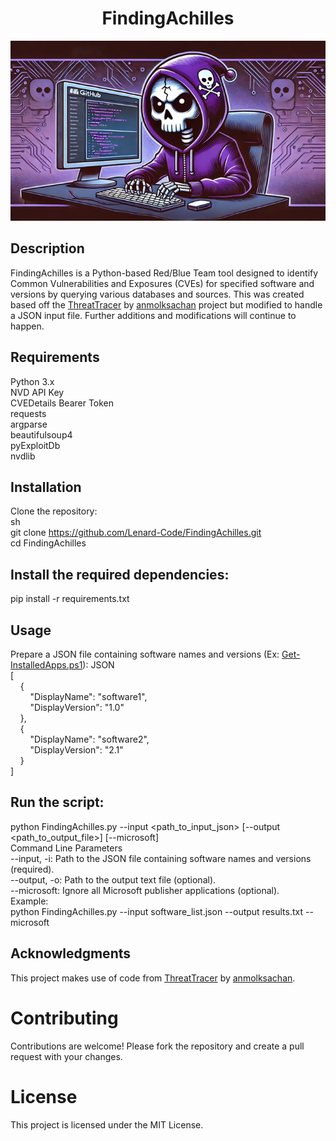 <h1 align="center">
<b>FindingAchilles</b>
</h1>
<div align="center">
  <img src="/FindingAchilles.jpg" alt="FindingAchilles Logo" />
</div>

## Description
FindingAchilles is a Python-based Red/Blue Team tool designed to identify Common Vulnerabilities and Exposures (CVEs) for specified software and versions by querying various databases and sources. This was created based off the [ThreatTracer](https://github.com/anmolksachan/ThreatTracer/blob/main/threattracer.py) by [anmolksachan](https://github.com/anmolksachan) project but modified to handle a JSON input file. Further additions and modifications will continue to happen.

## Requirements
Python 3.x<br/>
NVD API Key<br/>
CVEDetails Bearer Token<br/>
requests<br/>
argparse<br/>
beautifulsoup4<br/>
pyExploitDb<br/>
nvdlib<br/>
## Installation
Clone the repository:<br/>
sh<br/>
git clone https://github.com/Lenard-Code/FindingAchilles.git<br/>
cd FindingAchilles<br/>
## Install the required dependencies:
pip install -r requirements.txt
## Usage
Prepare a JSON file containing software names and versions (Ex: [Get-InstalledApps.ps1](https://github.com/Lenard-Code/Scripts/blob/main/Powershell/Get-InstalledApps.ps1)):
JSON<br/>
[<br/>
&nbsp;&nbsp;&nbsp;&nbsp;{<br/>&nbsp;&nbsp;&nbsp;&nbsp;&nbsp;&nbsp;&nbsp;&nbsp;"DisplayName": "software1",<br/>&nbsp;&nbsp;&nbsp;&nbsp;&nbsp;&nbsp;&nbsp;&nbsp;"DisplayVersion": "1.0"<br/>&nbsp;&nbsp;&nbsp;&nbsp;},<br/>
&nbsp;&nbsp;&nbsp;&nbsp;{<br/>&nbsp;&nbsp;&nbsp;&nbsp;&nbsp;&nbsp;&nbsp;&nbsp;"DisplayName": "software2",<br/>&nbsp;&nbsp;&nbsp;&nbsp;&nbsp;&nbsp;&nbsp;&nbsp;"DisplayVersion": "2.1"<br/>&nbsp;&nbsp;&nbsp;&nbsp;}<br/>
]<br/>
## Run the script:
python FindingAchilles.py --input <path_to_input_json> [--output <path_to_output_file>] [--microsoft]<br/>
Command Line Parameters<br/>
--input, -i: Path to the JSON file containing software names and versions (required).<br/>
--output, -o: Path to the output text file (optional).<br/>
--microsoft: Ignore all Microsoft publisher applications (optional).<br/>
Example:<br/>
python FindingAchilles.py --input software_list.json --output results.txt --microsoft<br/>

## Acknowledgments</br>
This project makes use of code from [ThreatTracer](https://github.com/anmolksachan/ThreatTracer/blob/main/threattracer.py) by [anmolksachan](https://github.com/anmolksachan).<br/>
# Contributing
Contributions are welcome! Please fork the repository and create a pull request with your changes.<br/>
# License
This project is licensed under the MIT License.<br/>

